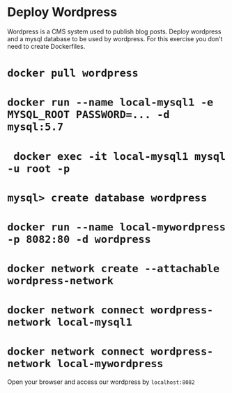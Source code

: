 #  Deploy Wordpress
Wordpress is a CMS system used to publish blog posts. Deploy wordpress and a mysql database to be used by wordpress. 
For this exercise you don’t need to create Dockerfiles. 
# ```docker pull wordpress```
# ```docker run --name local-mysql1 -e MYSQL_ROOT PASSWORD=... -d mysql:5.7```
# ``` docker exec -it local-mysql1 mysql -u root -p```
# ```mysql> create database wordpress```
# ```docker run --name local-mywordpress -p 8082:80 -d wordpress```
# ```docker network create --attachable wordpress-network```
# ```docker network connect wordpress-network local-mysql1```
# ```docker network connect wordpress-network local-mywordpress```
Open your browser and access our wordpress by ```localhost:8082```
